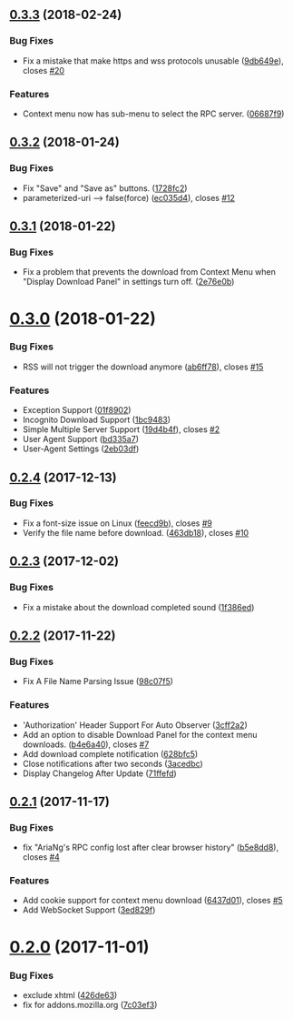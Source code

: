<a name="0.3.3"></a>
## [0.3.3](https://github.com/RossWang/Aria2-Integration/compare/0.3.2...0.3.3) (2018-02-24)


### Bug Fixes

* Fix a mistake that make https and wss protocols unusable ([9db649e](https://github.com/RossWang/Aria2-Integration/commit/9db649e)), closes [#20](https://github.com/RossWang/Aria2-Integration/issues/20)


### Features

* Context menu now has sub-menu to select the RPC server. ([06687f9](https://github.com/RossWang/Aria2-Integration/commit/06687f9))



<a name="0.3.2"></a>
## [0.3.2](https://github.com/RossWang/Aria2-Integration/compare/0.3.1...0.3.2) (2018-01-24)


### Bug Fixes

* Fix "Save" and "Save as" buttons. ([1728fc2](https://github.com/RossWang/Aria2-Integration/commit/1728fc2))
* parameterized-uri --> false(force) ([ec035d4](https://github.com/RossWang/Aria2-Integration/commit/ec035d4)), closes [#12](https://github.com/RossWang/Aria2-Integration/issues/12)



<a name="0.3.1"></a>
## [0.3.1](https://github.com/RossWang/Aria2-Integration/compare/0.3.0...0.3.1) (2018-01-22)


### Bug Fixes

* Fix a problem that prevents the download from Context Menu when "Display Download Panel" in settings turn off. ([2e76e0b](https://github.com/RossWang/Aria2-Integration/commit/2e76e0b))



<a name="0.3.0"></a>
# [0.3.0](https://github.com/RossWang/Aria2-Integration/compare/0.2.4...0.3.0) (2018-01-22)


### Bug Fixes

* RSS will not trigger the download anymore ([ab6ff78](https://github.com/RossWang/Aria2-Integration/commit/ab6ff78)), closes [#15](https://github.com/RossWang/Aria2-Integration/issues/15)


### Features

* Exception Support ([01f8902](https://github.com/RossWang/Aria2-Integration/commit/01f8902))
* Incognito Download Support ([1bc9483](https://github.com/RossWang/Aria2-Integration/commit/1bc9483))
* Simple Multiple Server Support ([19d4b4f](https://github.com/RossWang/Aria2-Integration/commit/19d4b4f)), closes [#2](https://github.com/RossWang/Aria2-Integration/issues/2)
* User Agent Support ([bd335a7](https://github.com/RossWang/Aria2-Integration/commit/bd335a7))
* User-Agent Settings ([2eb03df](https://github.com/RossWang/Aria2-Integration/commit/2eb03df))



<a name="0.2.4"></a>
## [0.2.4](https://github.com/RossWang/Aria2-Integration/compare/0.2.3...0.2.4) (2017-12-13)


### Bug Fixes

* Fix a font-size issue on Linux ([feecd9b](https://github.com/RossWang/Aria2-Integration/commit/feecd9b)), closes [#9](https://github.com/RossWang/Aria2-Integration/issues/9)
* Verify the file name before download. ([463db18](https://github.com/RossWang/Aria2-Integration/commit/463db18)), closes [#10](https://github.com/RossWang/Aria2-Integration/issues/10)



<a name="0.2.3"></a>
## [0.2.3](https://github.com/RossWang/Aria2-Integration/compare/0.2.2...0.2.3) (2017-12-02)


### Bug Fixes

* Fix a mistake about the download completed sound ([1f386ed](https://github.com/RossWang/Aria2-Integration/commit/1f386ed))



<a name="0.2.2"></a>
## [0.2.2](https://github.com/RossWang/Aria2-Integration/compare/0.2.1...0.2.2) (2017-11-22)


### Bug Fixes

* Fix A File Name Parsing Issue ([98c07f5](https://github.com/RossWang/Aria2-Integration/commit/98c07f5))


### Features

* 'Authorization' Header Support For Auto Observer ([3cff2a2](https://github.com/RossWang/Aria2-Integration/commit/3cff2a2))
* Add an option to disable Download Panel for the context menu downloads. ([b4e6a40](https://github.com/RossWang/Aria2-Integration/commit/b4e6a40)), closes [#7](https://github.com/RossWang/Aria2-Integration/issues/7)
* Add download complete notification ([628bfc5](https://github.com/RossWang/Aria2-Integration/commit/628bfc5))
* Close notifications after two seconds ([3acedbc](https://github.com/RossWang/Aria2-Integration/commit/3acedbc))
* Display Changelog After Update ([71ffefd](https://github.com/RossWang/Aria2-Integration/commit/71ffefd))



<a name="0.2.1"></a>
## [0.2.1](https://github.com/RossWang/Aria2-Integration/compare/0.2.0...0.2.1) (2017-11-17)


### Bug Fixes

* fix "AriaNg's RPC config lost after clear browser history" ([b5e8dd8](https://github.com/RossWang/Aria2-Integration/commit/b5e8dd8)), closes [#4](https://github.com/RossWang/Aria2-Integration/issues/4)


### Features

* Add cookie support for context menu download ([6437d01](https://github.com/RossWang/Aria2-Integration/commit/6437d01)), closes [#5](https://github.com/RossWang/Aria2-Integration/issues/5)
* Add WebSocket Support ([3ed829f](https://github.com/RossWang/Aria2-Integration/commit/3ed829f))



<a name="0.2.0"></a>
# [0.2.0](https://github.com/RossWang/Aria2-Integration/compare/426de63...0.2.0) (2017-11-01)


### Bug Fixes

* exclude xhtml ([426de63](https://github.com/RossWang/Aria2-Integration/commit/426de63))
* fix for addons.mozilla.org ([7c03ef3](https://github.com/RossWang/Aria2-Integration/commit/7c03ef3))



